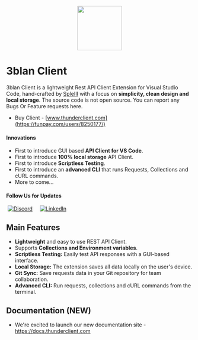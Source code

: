 <p align="center">
  <img src="https://media.tenor.com/k-BK7fSYDKsAAAAi/mr-eblan.gif" width="120" height="120" />
</p>

# 3blan Client

3blan Client is a lightweight Rest API Client Extension for Visual Studio Code, hand-crafted by [SpleIII](https://github.com/SpleIII) with a focus on **simplicity, clean design and local storage**. The source code is not open source. You can report any Bugs Or Feature requests here.

- Buy Client - [www.thunderclient.com](https://funpay.com/users/8250177/)

#### Innovations

- First to introduce GUI based **API Client for VS Code**.
- First to introduce **100% local storage** API Client.
- First to introduce **Scriptless Testing**.
- First to introduce an **advanced CLI** that runs Requests, Collections and cURL commands.
- More to come...

#### Follow Us for Updates

&nbsp;[![Discord](https://img.shields.io/badge/Twitter-1DA1F2?style=for-the-badge&logo=twitter&logoColor=white)](https://twitter.com/thunder_client)
&nbsp; &nbsp; [![LinkedIn](https://img.shields.io/badge/LinkedIn-0077B5?style=for-the-badge&logo=linkedin&logoColor=white)](https://www.linkedin.com/company/thunderclient/)

<a name="usage"></a>
## Main Features

- **Lightweight** and easy to use REST API Client.
- Supports **Collections and Environment variables**.
- **Scriptless Testing:** Easily test API responses with a GUI-based interface.
- **Local Storage:** The extension saves all data locally on the user's device.
- **Git Sync:** Save requests data in your Git repository for team collaboration.
- **Advanced CLI:** Run requests, collections and cURL commands from the terminal.

## Documentation (NEW)

- We're excited to launch our new documentation site - https://docs.thunderclient.com
